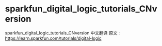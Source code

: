 # sparkfun_digital_logic_tutorials_CNversion
sparkfun_digital_logic_tutorials_CNversion 中文翻译
原文 : https://learn.sparkfun.com/tutorials/digital-logic
